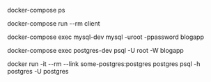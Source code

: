docker-compose ps

docker-compose run --rm client

docker-compose exec mysql-dev mysql -uroot -ppassword blogapp

docker-compose exec postgres-dev psql -U root -W blogapp

docker run -it --rm --link some-postgres:postgres postgres psql -h postgres -U postgres

